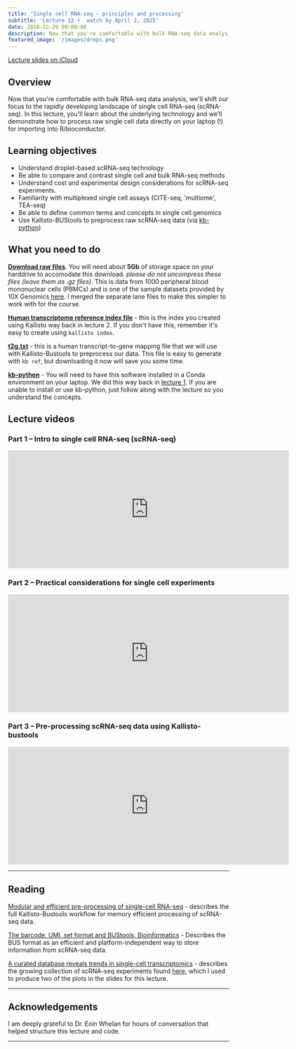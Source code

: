 ```yaml
---
title: 'Single cell RNA-seq – principles and processing'
subtitle: 'Lecture 12 •  watch by April 2, 2025'
date: 2018-12-29 00:00:00
description: Now that you're comfortable with bulk RNA-seq data analysis, we'll shift our focus to the rapidly developing landscape of single cell RNA-seq (scRNA-seq).  In this lecture, you'll learn about the underlying technology and we'll demonstrate how to process raw single cell data directly on your laptop (!) for importing into R/bioconductor.
featured_image: '/images/drops.png'
---
```


[Lecture slides on iCloud](https://www.icloud.com/keynote/0Le8wONoMpbxbT03G7kCbUg6Q#Lecture14%5FscRNAseq)

## Overview

Now that you're comfortable with bulk RNA-seq data analysis, we'll shift our focus to the rapidly developing landscape of single cell RNA-seq (scRNA-seq).  In this lecture, you'll learn about the underlying technology and we'll demonstrate how to process raw single cell data directly on your laptop (!) for importing into R/bioconductor.

## Learning objectives

* Understand droplet-based scRNA-seq technology
* Be able to compare and contrast single cell and bulk RNA-seq methods
* Understand cost and experimental design considerations for scRNA-seq experiments.
* Familiarity with multiplexed single cell assays (CITE-seq, 'multiome', TEA-seq)
* Be able to define common terms and concepts in single cell genomics
* Use Kallisto-BUStools to preprocess raw scRNA-seq data (via [kb-python](https://www.kallistobus.tools/))


## What you need to do

**[Download raw files](https://drive.google.com/drive/folders/1DbLRO4kv-y3W06adFR26RdSaDPmfB4UA?usp=sharing)**.  You will need about **5Gb** of storage space on your harddrive to accomodate this download.  *please do not uncompress these files (leave them as .gz files)*.  This is data from 1000 peripheral blood mononuclear cells (PBMCs) and is one of the sample datasets provided by 10X Genomics [here](https://bit.ly/10xPBMC_small).  I  merged the separate lane files to make this simpler to work with for the course.

**[Human transcriptome reference index file](https://diytranscriptomics.com/project/lecture-02)** - this is the index you created using Kallisto way back in lecture 2.  If you don't have this, remember it's easy to create using `kallisto index`.

**[t2g.txt](http://DIYtranscriptomics.github.io/Code/files/t2g.txt)** - this is a human transcript-to-gene mapping file that we will use with Kallisto-Bustools to preprocess our data.  This file is easy to generate with `kb ref`, but downloading it now will save you some time.

**[kb-python](https://github.com/pachterlab/kb_python)** - You will need to have this software installed in a Conda environment on your laptop.  We did this way back in [lecture 1](https://diytranscriptomics.com/project/lecture-01).  If you are unable to install or use kb-python, just follow along with the lecture so you understand the concepts.

## Lecture videos

### Part 1 – Intro to single cell RNA-seq (scRNA-seq)

<iframe src="https://player.vimeo.com/video/650686313" width="640" height="268" frameborder="0" allow="autoplay; fullscreen" allowfullscreen></iframe>

### Part 2 – Practical considerations for single cell experiments

<iframe src="https://player.vimeo.com/video/650690531" width="640" height="268" frameborder="0" allow="autoplay; fullscreen" allowfullscreen></iframe>

### Part 3 – Pre-processing scRNA-seq data using Kallisto-bustools

<iframe src="https://player.vimeo.com/video/650697085" width="640" height="268" frameborder="0" allow="autoplay; fullscreen" allowfullscreen></iframe>

---

## Reading

[Modular and efficient pre-processing of single-cell RNA-seq](https://doi.org/10.1101/673285) - describes the full Kallisto-Bustools workflow for memory efficient processing of scRNA-seq data.

[The barcode, UMI, set format and BUStools, Bioinformatics](https://doi.org/10.1093/bioinformatics/btz279) - Describes the BUS format as an efficient and platform-independent way to store information from scRNA-seq data.

[A curated database reveals trends in single-cell transcriptomics](https://doi.org/10.1093/database/baaa073) - describes the growing collection of scRNA-seq experiments found [here](www.nxn.se/single-cell-studies/gui), which I used to produce two of the plots in the slides for this lecture.

---

## Acknowledgements

I am deeply grateful to Dr. Eoin Whelan for hours of conversation that helped structure this lecture and code.

----


